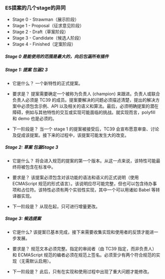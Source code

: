 

### ES提案的几个stage的异同

- Stage 0 - Strawman（展示阶段）
- Stage 1 - Proposal（征求意见阶段）
- Stage 2 - Draft（草案阶段）
- Stage 3 - Candidate（候选人阶段）
- Stage 4 - Finished（定案阶段）


##### Stage 0 是能使用的范围是最大的，向后包涵所有插件

##### Stage 1: 提案 包涵2 3

* 它是什么？ 一个新特性的正式提案。

* 要求是？ 提案需要确定一个被称为负责人 (champion) 来跟进。负责人或联合负责人必须是 TC39 的成员。提案要解决的问题必须描述清楚，提出的解决方案中必须包含示例、API 以及相关的语义和算法。最后，必须明确提案的潜在障碍，例如与其他特性的交互或实现可能面临的挑战。就实现而言，polyfill 和 demo 也是必须的。

* 下一阶段是？ 当一个 stage 1 的提案被接受后，TC39 会宣布愿意审查、讨论及促成该提案。接下来的过程中，该提案可能发生大的改变。


##### Stage 2: 草案 包涵Stage 3

* 它是什么？ 将会进入规范的提案的第一个版本。从这一点来说，该特性可能最终将被包含在标准中。

* 要求是？ 该提案必须包含对该功能的语法和语义的正式说明（使用 ECMAScript 规范的形式语言）。该说明应尽可能完整，但也可以包含待办事项和占位符。该特性必须有两个实验性实现，其中一个可以用诸如 Babel 等转译器实现。

* 下一阶段是？ 从现在起，只可进行增量更改。


##### Stage 3: 候选提案

* 它是什么? 该提案已基本完成，接下来需要收集实现和使用者的反馈才能进一步发展。

* 要求是？ 规范文本必须完整。指定的审阅者（由 TC39 指定，而非负责人）和 ECMAScript 规范的编者必须在规范上签名。必须至少有两个符合规范的实现（无需默认启用）。

* 下一阶段是？ 此后，只有在实现和使用过程中出现了重大问题才能修改。
